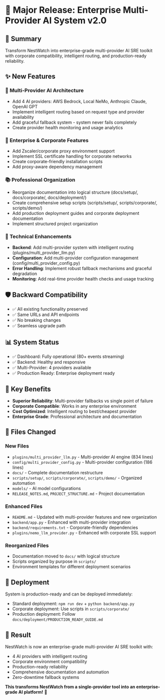 # 🚀 Major Release: Enterprise Multi-Provider AI System v2.0

## 🎯 **Summary**
Transform NestWatch into enterprise-grade multi-provider AI SRE toolkit with corporate compatibility, intelligent routing, and production-ready reliability.

## ✨ **New Features**

### 🤖 **Multi-Provider AI Architecture**
- Add 4 AI providers: AWS Bedrock, Local NeMo, Anthropic Claude, OpenAI GPT
- Implement intelligent routing based on request type and provider availability
- Add graceful fallback system - system never fails completely
- Create provider health monitoring and usage analytics

### 🏢 **Enterprise & Corporate Features**
- Add Zscaler/corporate proxy environment support
- Implement SSL certificate handling for corporate networks
- Create corporate-friendly installation scripts
- Add proxy-aware dependency management

### 📚 **Professional Organization**
- Reorganize documentation into logical structure (docs/setup/, docs/corporate/, docs/deployment/)
- Create comprehensive setup scripts (scripts/setup/, scripts/corporate/, scripts/demo/)
- Add production deployment guides and corporate deployment documentation
- Implement structured project organization

### 🔧 **Technical Enhancements**
- **Backend**: Add multi-provider system with intelligent routing (plugins/multi_provider_llm.py)
- **Configuration**: Add multi-provider configuration management (config/multi_provider_config.py)
- **Error Handling**: Implement robust fallback mechanisms and graceful degradation
- **Monitoring**: Add real-time provider health checks and usage tracking

## 🛡️ **Backward Compatibility**
- ✅ All existing functionality preserved
- ✅ Same URLs and API endpoints
- ✅ No breaking changes
- ✅ Seamless upgrade path

## 📊 **System Status**
- ✅ Dashboard: Fully operational (80+ events streaming)
- ✅ Backend: Healthy and responsive
- ✅ Multi-Provider: 4 providers available
- ✅ Production Ready: Enterprise deployment ready

## 🎯 **Key Benefits**
- **Superior Reliability**: Multi-provider fallbacks vs single point of failure
- **Corporate Compatible**: Works in any enterprise environment
- **Cost Optimized**: Intelligent routing to best/cheapest provider
- **Enterprise Grade**: Professional architecture and documentation

## 📁 **Files Changed**

### **New Files**
- `plugins/multi_provider_llm.py` - Multi-provider AI engine (834 lines)
- `config/multi_provider_config.py` - Multi-provider configuration (186 lines)
- `docs/` - Complete documentation restructure
- `scripts/setup/`, `scripts/corporate/`, `scripts/demo/` - Organized automation
- `models/` - AI model configurations
- `RELEASE_NOTES.md`, `PROJECT_STRUCTURE.md` - Project documentation

### **Enhanced Files**
- `README.md` - Updated with multi-provider features and new organization
- `backend/app.py` - Enhanced with multi-provider integration
- `backend/requirements.txt` - Corporate-friendly dependencies
- `plugins/nemo_llm_provider.py` - Enhanced with corporate SSL support

### **Reorganized Files**
- Documentation moved to `docs/` with logical structure
- Scripts organized by purpose in `scripts/`
- Environment templates for different deployment scenarios

## 🚀 **Deployment**
System is production-ready and can be deployed immediately:
- Standard deployment: `npm run dev` + `python backend/app.py`
- Corporate deployment: Use scripts in `scripts/corporate/`
- Production deployment: Follow `docs/deployment/PRODUCTION_READY_GUIDE.md`

## 🎉 **Result**
NestWatch is now an enterprise-grade multi-provider AI SRE toolkit with:
- 4 AI providers with intelligent routing
- Corporate environment compatibility
- Production-ready reliability
- Comprehensive documentation and automation
- Zero-downtime fallback systems

**This transforms NestWatch from a single-provider tool into an enterprise-grade AI platform!** 🚀
